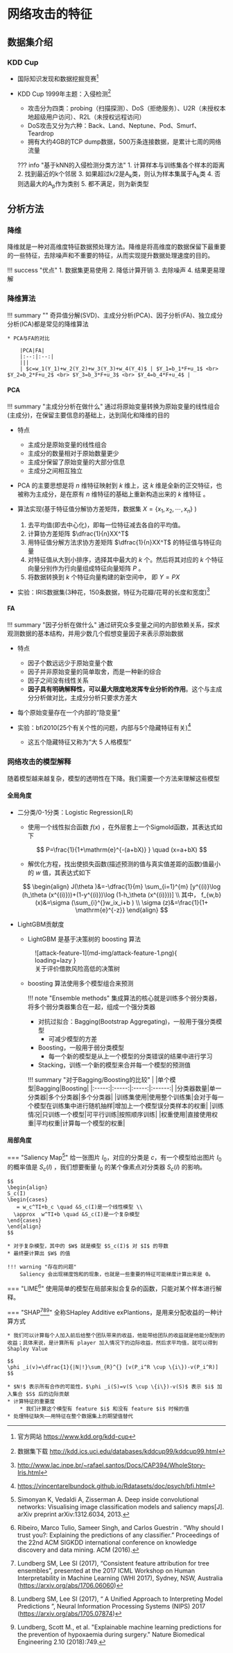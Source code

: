 网络攻击的特征
===
## 数据集介绍
### KDD Cup
* 国际知识发现和数据挖掘竞赛[^1]
* KDD Cup 1999年主题：入侵检测[^2]
	- 攻击分为四类：probing（扫描探测）、DoS（拒绝服务）、U2R（未授权本地超级用户访问）、R2L（未授权远程访问）
    - DoS攻击又分为六种：Back、Land、Neptune、Pod、Smurf、Teardrop
    - 拥有大约4GB的TCP dump数据，500万条连接数据，是累计七周的网络流量

	??? info "基于kNN的入侵检测分类方法"
		1. 计算样本与训练集各个样本的距离
		2. 找到最近的k个邻居
		3. 如果超过k/2是A<sub>k</sub>类，则认为样本集属于A<sub>k</sub>类
		4. 否则选最大的A<sub>p</sub>作为类别
		5. 都不满足，则为新类型

## 分析方法
### 降维
降维就是一种对高维度特征数据预处理方法。降维是将高维度的数据保留下最重要的一些特征，去除噪声和不重要的特征，从而实现提升数据处理速度的目的。

!!! success "优点"
    1. 数据集更易使用
    2. 降低计算开销
    3. 去除噪声
    4. 结果更易理解

### 降维算法

!!! summary ""
    奇异值分解(SVD)、主成分分析(PCA)、因子分析(FA)、独立成分分析(ICA)都是常见的降维算法

    * PCA与FA的对比

        |PCA|FA|
        |:--:|:--:|
        |||
        | $c=w_1(Y_1)+w_2(Y_2)+w_3(Y_3)+w_4(Y_4)$ | $Y_1=b_1*F+u_1$ <br> $Y_2=b_2*F+u_2$ <br> $Y_3=b_3*F+u_3$ <br> $Y_4=b_4*F+u_4$ |

#### PCA
!!! summary "主成分分析在做什么"
    通过将原始变量转换为原始变量的线性组合(主成分)，在保留主要信息的基础上，达到简化和降维的目的

* 特点
    - 主成分是原始变量的线性组合
    - 主成分的数量相对于原始数量更少
    - 主成分保留了原始变量的大部分信息
    - 主成分之间相互独立

* PCA 的主要思想是将 $n$ 维特征映射到 $k$ 维上，这 $k$ 维是全新的正交特征，也被称为主成分，是在原有 $n$ 维特征的基础上重新构造出来的 $k$ 维特征 。

* 算法实现(基于特征值分解协方差矩阵，数据集 $X=\{x_1,x_2,\cdots ,x_n \}$ )
    1. 去平均值(即去中心化)，即每一位特征减去各自的平均值。
    2. 计算协方差矩阵 $\dfrac{1}{n}XX^T$
    3. 用特征值分解方法求协方差矩阵 $\dfrac{1}{n}XX^T$ 的特征值与特征向量
    4. 对特征值从大到小排序，选择其中最大的 $k$ 个。然后将其对应的 $k$ 个特征向量分别作为行向量组成特征向量矩阵 $P$ 。
    5. 将数据转换到 $k$ 个特征向量构建的新空间中， 即 $Y=PX$

* 实验：IRIS数据集(3种花，150条数据，特征为花瓣/花萼的长度和宽度)[^3]

#### FA
!!! summary "因子分析在做什么"
    通过研究众多变量之间的内部依赖关系，探求观测数据的基本结构，并用少数几个假想变量因子来表示原始数据

* 特点
    - 因子个数远远少于原始变量个数
    - 因子并非原始变量的简单取舍，而是一种新的综合
    - 因子之间没有线性关系
    - **因子具有明确解释性，可以最大限度地发挥专业分析的作用**。这个与主成分分析做对比，主成分分析只要求方差大

* 每个原始变量存在一个内部的“隐变量”

* 实验：bfi2010(25个有关个性的问题，内部与5个隐藏特征有关)[^4]
    - 这五个隐藏特征又称为“大 5 人格模型”

### 网络攻击的模型解释
随着模型越来越复杂，模型的透明性在下降。我们需要一个方法来理解这些模型

#### 全局角度
* 二分类/0-1分类：Logistic Regression(LR)
    - 使用一个线性拟合函数 $f(x)$ ，在外层套上一个Sigmold函数，其表达式如下

    $$
    P=\frac{1}{1+\mathrm{e}^{-(a+bX)} } \quad (x=a+bX)
    $$

    - 解优化方程，找出使损失函数(描述预测的值与真实值差距的函数)值最小的 $w$ 值，其表达式如下

    $$
    \begin{align}
    J(\theta )&=-\dfrac{1}{m} \sum_{i=1}^{m} [y^{(i)}\log (h_\theta (x^{(i)}))+(1-y^{(i)})\log (1-h_\theta (x^{(i)}))] \\
    其中，
    f_{w,b}(x)&=\sigma (\sum_{i}^{}w_ix_i+b ) \\
    \sigma (z)&=\frac{1}{1+ \mathrm{e}^{-z}}
    \end{align}
    $$

* LightGBM贡献度
    - LightGBM 是基于决策树的 boosting 算法

    <figure markdown>
    ![attack-feature-1](md-img/attack-feature-1.png){ loading=lazy }
    <figcaption>关于评价借款风险高低的决策树</figcaption>
    </figure>

    - boosting 算法使用多个模型组合来预测

        !!! note "Ensemble methods"
            集成算法的核心就是训练多个弱分类器，将多个弱分类器集合在一起，组成一个强分类器

        - 对抗过拟合：Bagging(Bootstrap Aggregating)，一般用于强分类模型
            * 可减少模型的方差
        - Boosting，一般用于弱分类模型
            * 每一个新的模型是从上一个模型的分类错误的结果中进行学习
        - Stacking，训练一个新的模型来合并每一个模型的预测值

        !!! summary "对于Bagging/Boosting的比较"
            | |单个模型|Bagging|Boosting|
            |:-----:|:-----:|:-----:|:------:|
            |分类器数量|单一分类器|多个分类器|多个分类器|
            |训练集使用|使用整个训练集|会对于每一个模型在训练集中进行随机抽样|增加上一个模型误分类样本的权重|
            |训练情况|只训练一个模型|可平行训练|按照顺序训练|
            |权重使用|直接使用权重|平均权重|计算每一个模型的权重|

#### 局部角度

=== "Saliency Map[^5]"
    给一张图片 $I_0$，对应的分类是 $c$，有一个模型给出图片 $I_0$ 的概率值是 $S_c(I)$ ，我们想要衡量 $I_0$ 的某个像素点对分类器 $S_c(I)$ 的影响。

    $$
    \begin{align}
    S_c(I)
    \begin{cases}
       = w_c^TI+b_c \quad &S_c(I)是一个线性模型 \\
      \approx  w^TI+b \quad &S_c(I)是一个复杂模型
    \end{cases}
    \end{align}
    $$

    * 对于复杂模型，其中的 $W$ 就是模型 $S_c(I)$ 对 $I$ 的导数
    * 最终要计算出 $W$ 的值

    !!! warning "存在的问题"
        Saliency 会出现梯度饱和的现象，也就是一些重要的特征可能梯度计算出来是 0。

=== "LIME[^6]"
    使用简单的模型在局部来拟合复杂的函数，只能对某个样本进行解释。

=== "SHAP[^7][^8][^9]"
    全称SHapley Additive exPlantions，是用来分配收益的一种计算方式

    * 我们可以计算每个人加入前后给整个团队带来的收益，他能带给团队的收益就是他能分配到的收益；具体来说，是计算所有 player 加入情况下的边际收益，然后求平均值，就可以得到 Shapley Value

    $$
    \phi _i(v)=\dfrac{1}{|N|!}\sum_{R}^{} [v(P_i^R \cup \{i\})-v(P_i^R)]
    $$

    * $N!$ 表示所有合作的可能性，$\phi _i(S)=v(S \cup \{i\})-v(S)$ 表示 $i$ 加入集合 $S$ 后的边际贡献
    * 计算特征的重要度
        * 我们计算这个模型有 feature $i$ 和没有 feature $i$ 时候的值
    * 处理特征缺失——用特征在整个数据集上的期望值替代

[^1]: 官方网站 https://www.kdd.org/kdd-cup
[^2]: 数据集下载 http://kdd.ics.uci.edu/databases/kddcup99/kddcup99.html
[^3]: http://www.lac.inpe.br/~rafael.santos/Docs/CAP394/WholeStory-Iris.html
[^4]: https://vincentarelbundock.github.io/Rdatasets/doc/psych/bfi.html
[^5]: Simonyan K, Vedaldi A, Zisserman A. Deep inside convolutional networks: Visualising image classification models and saliency maps[J]. arXiv preprint arXiv:1312.6034, 2013.
[^6]: Ribeiro, Marco Tulio, Sameer Singh, and Carlos Guestrin . “Why should I trust you?: Explaining the predictions of any classifier.” Proceedings of the 22nd ACM SIGKDD international conference on knowledge discovery and data mining. ACM (2016).
[^7]: Lundberg SM, Lee SI (2017), “Consistent feature attribution for tree ensembles”, presented at the 2017 ICML Workshop on Human Interpretability in Machine Learning (WHI 2017), Sydney, NSW, Australia (https://arxiv.org/abs/1706.06060)
[^8]: Lundberg SM, Lee SI (2017), “ A Unified Approach to Interpreting Model Predictions ”, Neural Information Processing Systems (NIPS) 2017 (https://arxiv.org/abs/1705.07874)
[^9]: Lundberg, Scott M., et al. "Explainable machine learning predictions for the prevention of hypoxaemia during surgery." Nature Biomedical Engineering 2.10 (2018):749.
